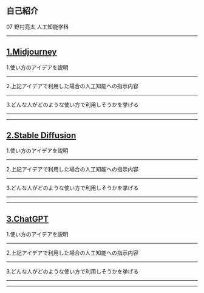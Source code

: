 ## **自己紹介**
 07 野村亮太 人工知能学科
 ***
## [1.Midjourney](https://www.midjourney.com/home/?callbackUrl=%2Fapp%2F)
1.使い方のアイデアを説明
***
  2.上記アイデアで利用した場合の人工知能への指示内容
***
  3.どんな人がどのような使い方で利用しそうかを挙げる
***
***
## [2.Stable Diffusion](https://stablediffusionweb.com/)
1.使い方のアイデアを説明
***
  2.上記アイデアで利用した場合の人工知能への指示内容
***
  3.どんな人がどのような使い方で利用しそうかを挙げる
***
***
## [3.ChatGPT](https://openai.com/blog/chatgpt/)
1.使い方のアイデアを説明
***
  2.上記アイデアで利用した場合の人工知能への指示内容
***
  3.どんな人がどのような使い方で利用しそうかを挙げる
***
***
